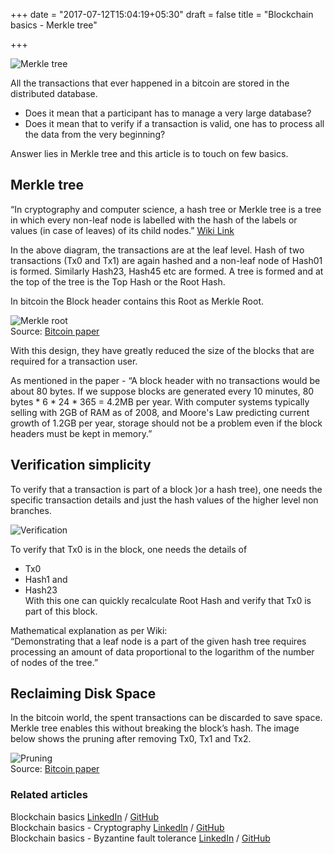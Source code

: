 +++
date = "2017-07-12T15:04:19+05:30"
draft = false
title = "Blockchain basics - Merkle tree"

+++

![Merkle tree](/blog/img/image9.png)  


All the transactions that ever happened in a bitcoin are stored in the distributed database.   
- Does it mean that a participant has to manage a very large database?   
- Does it mean that to verify if a transaction is valid, one has to process all the data from the very beginning?

Answer lies in Merkle tree and this article is to touch on few basics. 

## Merkle tree

“In cryptography and computer science, a hash tree or Merkle tree is a tree in which every non-leaf node is labelled with the hash of the labels or values (in case of leaves) of its child nodes.” [Wiki Link](https://en.wikipedia.org/wiki/Merkle_tree)  

In the above diagram, the transactions are at the leaf level. Hash of two transactions (Tx0 and Tx1) are again hashed and a non-leaf node of Hash01 is formed. Similarly Hash23, Hash45 etc are formed. A tree is formed and at the top of the tree is the Top Hash or the Root Hash. 

In bitcoin the Block header contains this Root as Merkle Root. 

![Merkle root](/blog/img/image10.png)  
Source: [Bitcoin paper](https://bitcoin.org/bitcoin.pdf)

With this design, they have greatly reduced the size of the blocks that are required for a transaction user. 

As mentioned in the paper - “A block header with no transactions would be about 80 bytes. If we suppose blocks are generated every 10 minutes, 80 bytes * 6 * 24 * 365 = 4.2MB per year. With computer systems typically selling with 2GB of RAM as of 2008, and Moore's Law predicting current growth of 1.2GB per year, storage should not be a problem even if the block headers must be kept in memory.”

## Verification simplicity

To verify that a transaction is part of a block )or a hash tree), one needs the specific transaction details and just the hash values of the higher level non branches.

![Verification](/blog/img/image11.png)

To verify that Tx0 is in the block, one needs the details of  
- Tx0     
- Hash1 and   
- Hash23  
With this one can quickly recalculate Root Hash and verify that Tx0 is part of this block.

Mathematical explanation as per Wiki:    
“Demonstrating that a leaf node is a part of the given hash tree requires processing an amount of data proportional to the logarithm of the number of nodes of the tree.”

## Reclaiming Disk Space

In the bitcoin world, the spent transactions can be discarded to save space. Merkle tree enables this without breaking the block’s hash. The image below shows the pruning after removing Tx0, Tx1 and Tx2. 

![Pruning](/blog/img/image12.png)  
Source: [Bitcoin paper](https://bitcoin.org/bitcoin.pdf)  

### Related articles

Blockchain basics    [LinkedIn](https://www.linkedin.com/pulse/blockchain-basics-business-govindarajan-r)  /  [GitHub](https://govidat.github.io/blog/post/blockchain-basics/)     
Blockchain basics - Cryptography  [LinkedIn](https://www.linkedin.com/pulse/cryptography-basics-blockchain-govindarajan-r)  /  [GitHub](https://govidat.github.io/blog/post/blockchain-basics-cryptography/)    
Blockchain basics - Byzantine fault tolerance [LinkedIn](https://www.linkedin.com/pulse/blockchain-basics-byzantine-fault-tolerance-govindarajan-r)  /  [GitHub](https://govidat.github.io/blog/post/blockchain-basics-bft/)    
